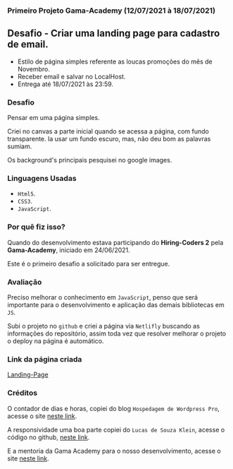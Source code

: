 ### Primeiro Projeto Gama-Academy (12/07/2021 à 18/07/2021)

## Desafio - Criar uma **landing page** para cadastro de email.

* Estilo de página simples referente as loucas promoções do mês de Novembro.
* Receber email e salvar no LocalHost.
* Entrega até 18/07/2021 às 23:59.

### Desafio

Pensar em uma página simples.

Criei no canvas a parte inicial quando se acessa a página, com fundo transparente.  Ia usar um fundo escuro, mas, não deu bom as palavras sumiam.

Os background's principais pesquisei no google images.

### Linguagens Usadas

* `Html5`.
* `CSS3`.
* `JavaScript`.

### Por quê fiz isso?

Quando do desenvolvimento estava participando do **Hiring-Coders 2** pela **Gama-Academy**, iniciado em 24/06/2021.

Este é o primeiro desafio a solicitado para ser entregue.

### Avaliação

Preciso melhorar o conhecimento em `JavaScript`, penso que será importante para o desenvolvimento e aplicação das demais bibliotecas em `JS`.

Subi o projeto no `github` e criei a página via `Netlifly` buscando as informações do repositório, assim toda vez que resolver melhorar o projeto o deploy na página é automático.

### Link da página criada

[Landing-Page](https://landpagind-desafio-hiringcoders2.netlify.app/)

### Créditos

O contador de dias e horas, copiei do blog `Hospedagem de Wordpress Pro`, acesse o site [neste link](https://hospedagemwordpresspro.com.br/contador-de-dias-para-black-friday-em-javascript-e-css/).

A responsividade uma boa parte copiei do `Lucas de Souza Klein`, acesse o código no github, [neste link](https://github.com/olucasklein/gama-blackfriday-relampago/blob/master/styles/style.css).

E a mentoria da Gama Academy para o nosso desenvolvimento, acesse o site [neste link](https://www.gama.academy/?utm_source=google&utm_medium=compramidia&utm_campaign=institucional-brand).

